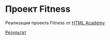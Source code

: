 # Проект Fitness

Реализация проекта Fitness от [HTML Academy](https://htmlacademy.ru/)

[Результат](https://malk1405.github.io/fitness/)
